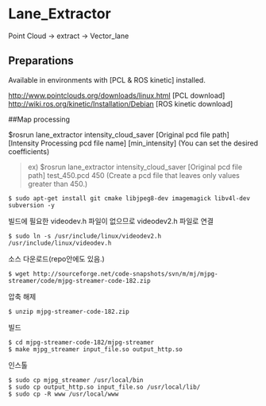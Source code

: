 # Lane_Extractor
Point Cloud -> extract -> Vector_lane

## Preparations
Available in environments with [PCL & ROS kinetic] installed.

<http://www.pointclouds.org/downloads/linux.html> [PCL download]
<http://wiki.ros.org/kinetic/Installation/Debian> [ROS kinetic download]

##Map processing

 $rosrun lane_extractor intensity_cloud_saver [Original pcd file path] [Intensity Processing pcd file name] [min_intensity] (You can set the desired coefficients)
> ex) $rosrun lane_extractor intensity_cloud_saver [Original pcd file path] test_450.pcd 450  (Create a pcd file that leaves only values greater than 450.)

	$ sudo apt-get install git cmake libjpeg8-dev imagemagick libv4l-dev subversion -y

빌드에 필요한 videodev.h 파일이 없으므로 videodev2.h 파일로 연결

	$ sudo ln -s /usr/include/linux/videodev2.h /usr/include/linux/videodev.h

소스 다운로드(repo안에도 있음.)

	$ wget http://sourceforge.net/code-snapshots/svn/m/mj/mjpg-streamer/code/mjpg-streamer-code-182.zip

압축 해제

	$ unzip mjpg-streamer-code-182.zip

빌드

	$ cd mjpg-streamer-code-182/mjpg-streamer
	$ make mjpg_streamer input_file.so output_http.so

인스톨

	$ sudo cp mjpg_streamer /usr/local/bin
	$ sudo cp output_http.so input_file.so /usr/local/lib/
	$ sudo cp -R www /usr/local/www
